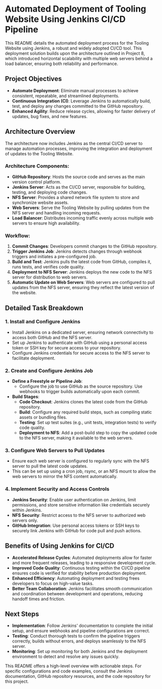 #  Automated Deployment of Tooling Website Using Jenkins CI/CD Pipeline

This README details the automated deployment process for the Tooling Website using Jenkins, a robust and widely adopted CI/CD tool. This deployment solution builds upon the architecture outlined in Project 8, which introduced horizontal scalability with multiple web servers behind a load balancer, ensuring both reliability and performance.

## Project Objectives

- **Automate Deployment**: Eliminate manual processes to achieve consistent, repeatable, and streamlined deployments.
- **Continuous Integration (CI)**: Leverage Jenkins to automatically build, test, and deploy any changes committed to the GitHub repository.
- **Enhanced Agility**: Reduce release cycles, allowing for faster delivery of updates, bug fixes, and new features.

## Architecture Overview

The architecture now includes Jenkins as the central CI/CD server to manage automation processes, improving the integration and deployment of updates to the Tooling Website.

### Architecture Components:

- **GitHub Repository**: Hosts the source code and serves as the main version control platform.
- **Jenkins Server**: Acts as the CI/CD server, responsible for building, testing, and deploying code changes.
- **NFS Server**: Provides a shared network file system to store and synchronize website assets.
- **Web Servers**: Serve the Tooling Website by pulling updates from the NFS server and handling incoming requests.
- **Load Balancer**: Distributes incoming traffic evenly across multiple web servers to ensure high availability.

### Workflow:

1. **Commit Changes**: Developers commit changes to the GitHub repository.
2. **Trigger Jenkins Job**: Jenkins detects changes through webhook triggers and initiates a pre-configured job.
3. **Build and Test**: Jenkins pulls the latest code from GitHub, compiles it, runs tests, and verifies code quality.
4. **Deployment to NFS Server**: Jenkins deploys the new code to the NFS server for distribution to web servers.
5. **Automatic Update on Web Servers**: Web servers are configured to pull updates from the NFS server, ensuring they reflect the latest version of the website.

## Detailed Task Breakdown

### 1. Install and Configure Jenkins

   - Install Jenkins on a dedicated server, ensuring network connectivity to access both GitHub and the NFS server.
   - Set up Jenkins to authenticate with GitHub using a personal access token or SSH key for secure access to your repository.
   - Configure Jenkins credentials for secure access to the NFS server to facilitate deployment.

### 2. Create and Configure Jenkins Job

   - **Define a Freestyle or Pipeline Job**:
      - Configure the job to use GitHub as the source repository. Use webhooks to trigger builds automatically upon each commit.
   - **Build Stages**:
      - **Code Checkout**: Jenkins clones the latest code from the GitHub repository.
      - **Build**: Configure any required build steps, such as compiling static assets or bundling files.
      - **Testing**: Set up test suites (e.g., unit tests, integration tests) to verify code quality.
      - **Deployment to NFS**: Add a post-build step to copy the updated code to the NFS server, making it available to the web servers.

### 3. Configure Web Servers to Pull Updates

   - Ensure each web server is configured to regularly sync with the NFS server to pull the latest code updates.
   - This can be set up using a cron job, rsync, or an NFS mount to allow the web servers to mirror the NFS content automatically.

### 4. Implement Security and Access Controls

   - **Jenkins Security**: Enable user authentication on Jenkins, limit permissions, and store sensitive information like credentials securely within Jenkins.
   - **NFS Security**: Restrict access to the NFS server to authorized web servers only.
   - **GitHub Integration**: Use personal access tokens or SSH keys to securely link Jenkins with GitHub for code pull and push actions.

## Benefits of Using Jenkins for CI/CD

- **Accelerated Release Cycles**: Automated deployments allow for faster and more frequent releases, leading to a responsive development cycle.
- **Improved Code Quality**: Continuous testing within the CI/CD pipeline ensures code is verified for stability before production deployment.
- **Enhanced Efficiency**: Automating deployment and testing frees developers to focus on high-value tasks.
- **Better Team Collaboration**: Jenkins facilitates smooth communication and coordination between development and operations, reducing handoff times and friction.

## Next Steps

- **Implementation**: Follow Jenkins' documentation to complete the initial setup, and ensure webhooks and pipeline configurations are correct.
- **Testing**: Conduct thorough tests to confirm the pipeline triggers correctly, builds without errors, and deploys seamlessly to the NFS server.
- **Monitoring**: Set up monitoring for both Jenkins and the deployment environment to detect and resolve any issues quickly.

This README offers a high-level overview with actionable steps. For specific configurations and code examples, consult the Jenkins documentation, GitHub repository resources, and the code repository for this project.
